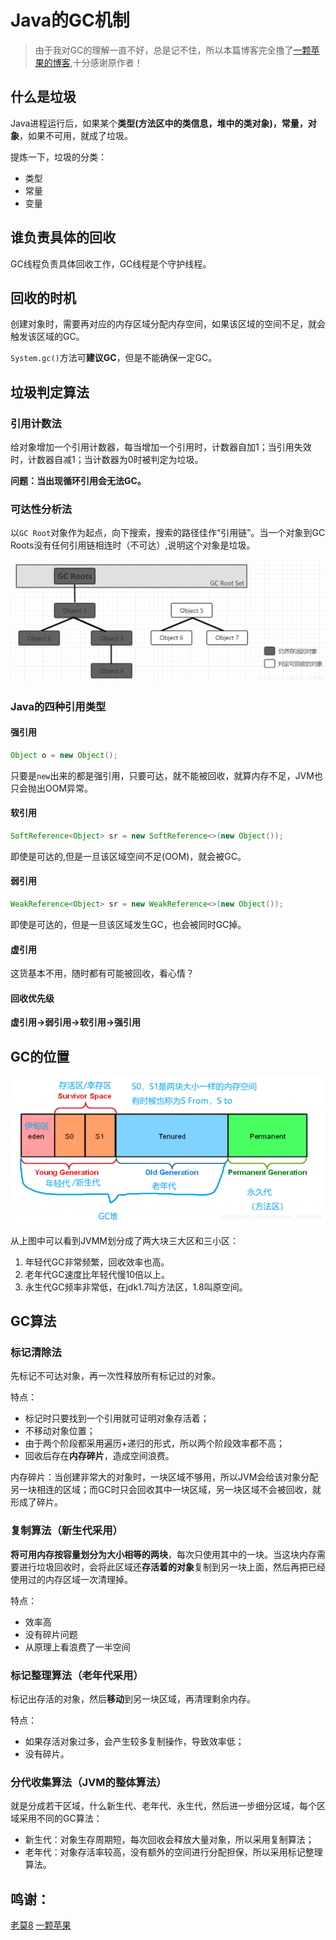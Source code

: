 # Java的GC机制


>由于我对GC的理解一直不好，总是记不住，所以本篇博客完全撸了[一颗苹果的博客](https://blog.csdn.net/weixin_43939602/article/details/117948764),十分感谢原作者！

## 什么是垃圾

Java进程运行后，如果某个**类型(方法区中的类信息，堆中的类对象)，常量，对象**，如果不可用，就成了垃圾。

提炼一下，垃圾的分类：

- 类型
- 常量
- 变量

## 谁负责具体的回收

GC线程负责具体回收工作，GC线程是个守护线程。

## 回收的时机

创建对象时，需要再对应的内存区域分配内存空间，如果该区域的空间不足，就会触发该区域的GC。

`System.gc()`方法可**建议GC**，但是不能确保一定GC。

## 垃圾判定算法

### 引用计数法

给对象增加一个引用计数器，每当增加一个引用时，计数器自加1；当引用失效时，计数器自减1；当计数器为0时被判定为垃圾。

**问题：当出现循环引用会无法GC。**

### 可达性分析法

以`GC Root`对象作为起点，向下搜索，搜索的路径佳作“引用链”。当一个对象到GC Roots没有任何引用链相连时（不可达）,说明这个对象是垃圾。

![可达性算法示意图](可达性算法.png)

### Java的四种引用类型

#### 强引用

```java
Object o = new Object();
```

只要是`new`出来的都是强引用，只要可达，就不能被回收，就算内存不足，JVM也只会抛出OOM异常。

#### 软引用

```java
SoftReference<Object> sr = new SoftReference<>(new Object());
```

即使是可达的,但是一旦该区域空间不足(OOM)，就会被GC。

#### 弱引用

```java
WeakReference<Object> sr = new WeakReference<>(new Object());
```

即使是可达的，但是一旦该区域发生GC，也会被同时GC掉。

#### 虚引用

这货基本不用，随时都有可能被回收，看心情？

#### 回收优先级

**虚引用->弱引用->软引用->强引用**

## GC的位置

![](堆模型.png)

从上图中可以看到JVMM划分成了两大块三大区和三小区：

1. 年轻代GC非常频繁，回收效率也高。
2. 老年代GC速度比年轻代慢10倍以上。
3. 永生代GC频率非常低，在jdk1.7叫方法区，1.8叫原空间。

## GC算法

### 标记清除法

先标记不可达对象，再一次性释放所有标记过的对象。

特点：

- 标记时只要找到一个引用就可证明对象存活着；
- 不移动对象位置；
- 由于两个阶段都采用遍历+递归的形式，所以两个阶段效率都不高；
- 回收后存在**内存碎片**，造成空间浪费。

内存碎片：当创建非常大的对象时，一块区域不够用，所以JVM会给该对象分配另一块相连的区域；而GC时只会回收其中一块区域，另一块区域不会被回收，就形成了碎片。

### 复制算法（新生代采用）

**将可用内存按容量划分为大小相等的两块**，每次只使用其中的一块。当这块内存需要进行垃圾回收时，会将此区域还**存活着的对象**复制到另一块上面，然后再把已经使用过的内存区域一次清理掉。

特点：

- 效率高
- 没有碎片问题
- 从原理上看浪费了一半空间

### 标记整理算法（老年代采用）

标记出存活的对象，然后**移动**到另一块区域，再清理剩余内存。

特点：

- 如果存活对象过多，会产生较多复制操作，导致效率低；
- 没有碎片。

### 分代收集算法（JVM的整体算法）

就是分成若干区域，什么新生代、老年代、永生代，然后进一步细分区域，每个区域采用不同的GC算法：

- 新生代：对象生存周期短，每次回收会释放大量对象，所以采用复制算法；
- 老年代：对象存活率较高，没有额外的空间进行分配担保，所以采用标记整理算法。

## 鸣谢：

[老莫8](https://blog.csdn.net/laomo_bible/article/details/83112622)
[一颗苹果](https://blog.csdn.net/weixin_43939602/article/details/117948764)

